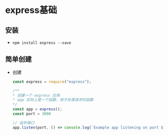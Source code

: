# express基础

## 安装

+ `npm install express --save`

## 简单创建

+ 创建

  ```javascript
  const express = require("express");

  /**
  * 创建一个 express 应用
  * app 实际上是一个函数，用于处理请求的函数
  */
  const app = express();
  const port = 3000

  // 监听端口
  app.listen(port, () => console.log(`Example app listening on port ${port}!`))
  ```
